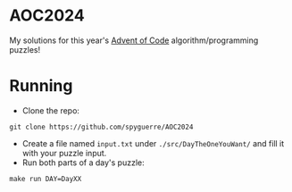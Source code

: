 # AOC2024
My solutions for this year's 
[Advent of Code](https://adventofcode.com/2024) algorithm/programming puzzles!

# Running
- Clone the repo:
```
git clone https://github.com/spyguerre/AOC2024
```
- Create a file named `input.txt` under
`./src/DayTheOneYouWant/` and
fill it with your puzzle input.
- Run both parts of a day's puzzle:
```
make run DAY=DayXX
```
